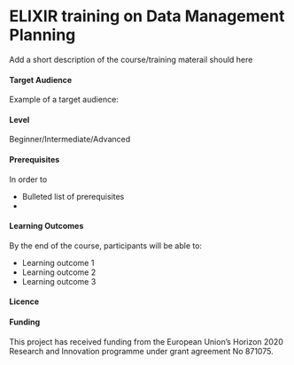 # ELIXIR training on Data Management Planning
[comment]: # (Property in Bioschema: description)
Add a short description of the course/training materail should here 


#### Target Audience 
[comment]: # (Property in Bioschema: audience)
Example of a target audience: 

#### Level
[comment]: # (Property in Bioschema: educationalLevel)
Beginner/Intermediate/Advanced

#### Prerequisites
[comment]: # (Property in Bioschema: coursePrequsites)
In order to 

* Bulleted list of prerequisites
* 

#### Learning Outcomes
[comment]: # (Property in Bioschema: teaches)
By the end of the course, participants will be able to:

* Learning outcome 1
* Learning outcome 2
* Learning outcome 3

#### Licence
[comment]: # (Property in Biochema: licence)


#### Funding
[comment]: # (This is an example for CONVERGE)
This project has received funding from the European Union’s Horizon 2020 Research and Innovation programme under grant agreement No 871075.

